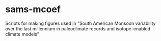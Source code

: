 # sams-mcoef
Scripts for making figures used in "South American Monsoon variability over the last millennium in paleoclimate records and isotope-enabled climate models"
